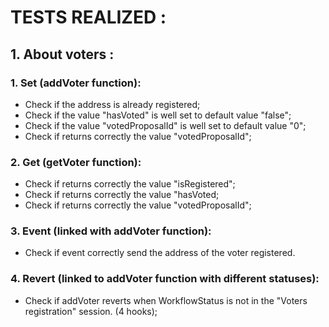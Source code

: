# TESTS REALIZED :

## 1. About voters :

### 1. Set (addVoter function):

- Check if the address is already registered;
- Check if the value &quot;hasVoted&quot; is well set to default value &quot;false&quot;;
- Check if the value &quot;votedProposalId&quot; is well set to default value &quot;0&quot;;
- Check if returns correctly the value &quot;votedProposalId&quot;;

### 2. Get (getVoter function):

- Check if returns correctly the value &quot;isRegistered&quot;;
- Check if returns correctly the value &quot;hasVoted;
- Check if returns correctly the value &quot;votedProposalId&quot;;

### 3. Event (linked with addVoter function):

- Check if event correctly send the address of the voter registered.

### 4. Revert (linked to addVoter function with different statuses):

- Check if addVoter reverts when WorkflowStatus is not in the &quot;Voters registration&quot; session. (4 hooks);
